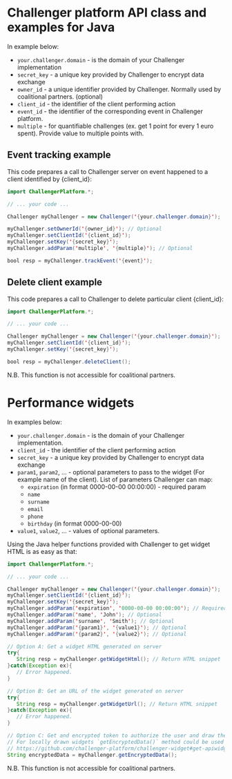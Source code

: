 Challenger platform API class and examples for Java
===

In example below:

 - `your.challenger.domain` - is the domain of your Challenger implementation
 - `secret_key` - a unique key provided by Challenger to encrypt data exchange
 - `owner_id` - a unique identifier provided by Challenger. Normally used by coalitional partners. (optional)
 - `client_id` - the identifier of the client performing action
 - `event_id` - the identifier of the corresponding event in Challenger platform.
 - `multiple` - for quantifiable challenges (ex. get 1 point for every 1 euro spent). Provide value to multiple points with.

## Event tracking example

This code prepares a call to Challenger server on event happened to a client identified by {client_id}:

```java
import ChallengerPlatform.*;

// ... your code ...

Challenger myChallenger = new Challenger('{your.challenger.domain}');

myChallenger.setOwnerId('{owner_id}'); // Optional
myChallenger.setClientId('{client_id}');
myChallenger.setKey('{secret_key}');
myChallenger.addParam('multiple', '{multiple}'); // Optional

bool resp = myChallenger.trackEvent('{event}');
```

## Delete client example

This code prepares a call to Challenger to delete particular client {client_id}:

```java
import ChallengerPlatform.*;

// ... your code ...

Challenger myChallenger = new Challenger('{your.challenger.domain}');
myChallenger.setClientId('{client_id}');
myChallenger.setKey('{secret_key}');

bool resp = myChallenger.deleteClient();
```

N.B. This function is not accessible for coalitional partners.

# Performance widgets

In examples below:
 - `your.challenger.domain` - is the domain of your Challenger implementation.
 - `client_id` - the identifier of the client performing action
 - `secret_key` - a unique key provided by Challenger to encrypt data exchange
 - `param1`, `param2`, ... - optional parameters to pass to the widget (For example name of the client). List of parameters Challenger can map:
   - `expiration` (in format 0000-00-00 00:00:00) - required param
   - `name`
   - `surname`
   - `email`
   - `phone`
   - `birthday` (in format 0000-00-00)
 - `value1`, `value2`,  ... - values of optional parameters.


Using the Java helper functions provided with Challenger to get widget HTML is as easy as that:

```java
import ChallengerPlatform.*;

// ... your code ...

Challenger myChallenger = new Challenger('{your.challenger.domain}');
myChallenger.setClientId('{client_id}');
myChallenger.setKey('{secret_key}');
myChallenger.addParam('expiration', '0000-00-00 00:00:00'); // Required
myChallenger.addParam('name', 'John'); // Optional
myChallenger.addParam('surname', 'Smith'); // Optional
myChallenger.addParam('{param1}', '{value1}'); // Optional
myChallenger.addParam('{param2}', '{value2}'); // Optional

// Option A: Get a widget HTML generated on server
try{
   String resp = myChallenger.getWidgetHtml(); // Return HTML snippet
}catch(Exception ex){
   // Error happened.
}

// Option B: Get an URL of the widget generated on server 
try{
   String resp = myChallenger.getWidgetUrl(); // Return HTML snippet
}catch(Exception ex){
   // Error happened.
}

// Option C: Get and encrypted token to authorize the user and draw the widget on client-side
// For locally drawn widgets `getEncryptedData()` method could be used instead of `getWidgetHtml()`. Please refer:
// https://github.com/challenger-platform/challenger-widget#get-apiwidgetauthenticateuser for more information
String encryptedData = myChallenger.getEncryptedData();
```

N.B. This function is not accessible for coalitional partners.

